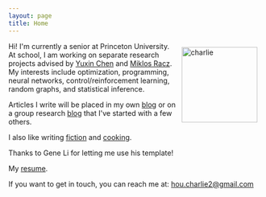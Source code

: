 ```yaml
---
layout: page
title: Home
---
```


<img style="float:right;margin:10px;" src="{{site.url}}/images/charliehou.jpg" width="150" alt="charlie">

Hi!  I'm currently a senior at Princeton University.  At school, I am working on separate research projects advised by [Yuxin Chen](http://www.princeton.edu/~yc5/) and [Miklos Racz](http://mracz.princeton.edu/).  My interests include optimization, programming, neural networks, control/reinforcement learning, random graphs, and statistical inference.  

Articles I write will be placed in my own [blog](https://houcharlie.github.io/blog/) or on a group research [blog](https://kaledivergence.github.io/) that I've started with a few others.

I also like writing [fiction](https://houcharlie.github.io/stories/) and [cooking](https://youtu.be/ATmsipFdZQ4).

Thanks to Gene Li for letting me use his template!

My [resume]({{site.url}}/pdfs/Resume_.pdf).

If you want to get in touch, you can reach me at:
[hou.charlie2@gmail.com](mailto:hou.charlie2@gmail.com)




